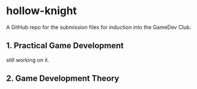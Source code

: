 # hollow-knight
A GitHub repo for the submission files for induction into the GameDev Club.

## 1. Practical Game Development
still working on it.


## 2. Game Development Theory
